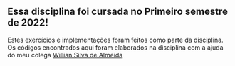 ## Essa disciplina foi cursada no Primeiro semestre de 2022!

Estes exercícios e implementações foram feitos como parte da disciplina. Os códigos encontrados aqui foram elaborados na disciplina com a ajuda do meu colega [Willian Silva de Almeida](https://github.com/willhss1)